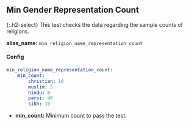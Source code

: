 
## Min Gender Representation Count

<div class="main-docs" markdown="1"><div class="h3-box" markdown="1">

{:.h2-select}
This test checks the data regarding the sample counts of religions.

**alias_name:** `min_religion_name_representation_count`


#### Config
```yaml
min_religion_name_representation_count:
    min_count: 
        christian: 10
        muslim: 5
        hindu: 8
        parsi: 40
        sikh: 10
```

- **min_count:** Minimum count to pass the test.

<!-- #### Examples -->
